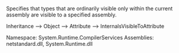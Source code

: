 Specifies that types that are ordinarily visible only within the current assembly are visible to a specified assembly.

Inheritance --> Object --> Attribute --> InternalsVisibleToAttribute

Namespace: System.Runtime.CompilerServices
Assemblies: netstandard.dll, System.Runtime.dll
